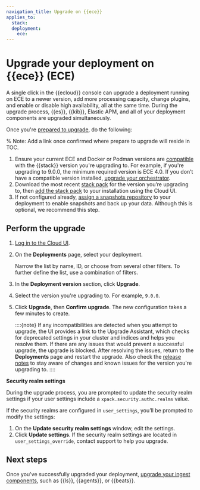 ```yaml
---
navigation_title: Upgrade on {{ece}}
applies_to:
  stack:
  deployment:
    ece:
---
```


# Upgrade your deployment on {{ece}} (ECE)

A single click in the {{ecloud}} console can upgrade a deployment running on ECE to a newer version, add more processing capacity, change plugins, and enable or disable high availability, all at the same time. During the upgrade process, {{es}}, {{kib}}, Elastic APM, and all of your deployment components are upgraded simultaneously.

Once you're [prepared to upgrade](/deploy-manage/upgrade/prepare-to-upgrade.md), do the following: 

% Note: Add a link once confirmed where prepare to upgrade will reside in TOC. 

1. Ensure your current ECE and Docker or Podman versions are [compatible](https://www.elastic.co/support/matrix/#elastic-cloud-enterprise) with the {{stack}} version you're upgrading to. For example, if you're upgrading to 9.0.0, the minimum required version is ECE 4.0. If you don’t have a compatible version installed, [upgrade your orchestrator](/deploy-manage/upgrade/orchestrator/upgrade-cloud-enterprise.md).  
2. Download the most recent [stack pack](/deploy-manage/deploy/cloud-enterprise/manage-elastic-stack-versions.md#ece_most_recent_elastic_stack_packs) for the version you’re upgrading to, then [add the stack pack](/deploy-manage/deploy/cloud-enterprise/manage-elastic-stack-versions.md#ece-manage-elastic-stack-add) to your installation using the Cloud UI. 
3. If not configured already, [assign a snapshots repository](/deploy-manage/tools/snapshot-and-restore/cloud-enterprise.md) to your deployment to enable snapshots and back up your data. Although this is optional, we recommend this step.
 
## Perform the upgrade 

1. [Log in to the Cloud UI](/deploy-manage/deploy/cloud-enterprise/log-into-cloud-ui.md). 
2. On the **Deployments** page, select your deployment.
   
   Narrow the list by name, ID, or choose from several other filters. To further define the list, use a combination of filters.

1. In the **Deployment version** section, click **Upgrade**.
2. Select the version you're upgrading to. For example, `9.0.0`.
3. Click **Upgrade**, then **Confirm upgrade**. The new configuration takes a few minutes to create.

   ::::{note} 
   If any incompatibilities are detected when you attempt to upgrade, the UI provides a link to the Upgrade Assistant, which checks for deprecated settings in your cluster and indices and helps you resolve them. If there are any issues that would prevent a successful upgrade, the upgrade is blocked. After resolving the issues, return to the **Deployments** page and restart the upgrade. Also check the [release notes](/release-notes/index.md) to stay aware of changes and known issues for the version you're upgrading to.
   ::::

**Security realm settings**

During the upgrade process, you are prompted to update the security realm settings if your user settings include a `xpack.security.authc.realms` value.

If the security realms are configured in `user_settings`, you’ll be prompted to modify the settings:

1. On the **Update security realm settings** window, edit the settings.
2. Click **Update settings**. If the security realm settings are located in `user_settings_override`, contact support to help you upgrade.

## Next steps

Once you've successfully upgraded your deployment, [upgrade your ingest components](/deploy-manage/upgrade/ingest-components.md), such as {{ls}}, {{agents}}, or {{beats}}. 

